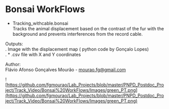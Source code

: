# Bonsai WorkFlows

- Tracking_withcable.bonsai<br />
Tracks the animal displacement  based on the contrast of the fur with the background and prevents interferences from the record cable.<br />

Outputs:<br />
             . Image with the displacement map ( python code by Gonçalo Lopes)<br />
             . * .csv file with X and Y coordinates<br />


Author: <br />
Flávio Afonso Gonçalves Mourão - mourao.fg@gmail.com<br />

![https://github.com/fgmourao/Lab_Projects/blob/master/PNPD_Postdoc_Project/Track_Video/Bonsai%20WorkFlows/Images/green_PT.png](https://github.com/fgmourao/Lab_Projects/blob/master/PNPD_Postdoc_Project/Track_Video/Bonsai%20WorkFlows/Images/green_PT.png)

